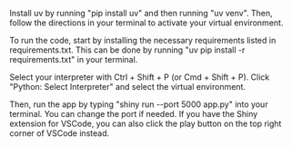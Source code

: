 Install uv by running "pip install uv" and then running "uv venv". Then, follow the directions in your terminal to activate your virtual environment.

To run the code, start by installing the necessary requirements listed in requirements.txt. This can be done by running "uv pip install -r requirements.txt" in your terminal.

Select your interpreter with Ctrl + Shift + P (or Cmd + Shift + P). Click "Python: Select Interpreter" and select the virtual environment.

Then, run the app by typing "shiny run --port 5000 app.py" into your terminal. You can change the port if needed. If you have the Shiny extension for VSCode, you can also click the play button on the top right corner of VSCode instead.